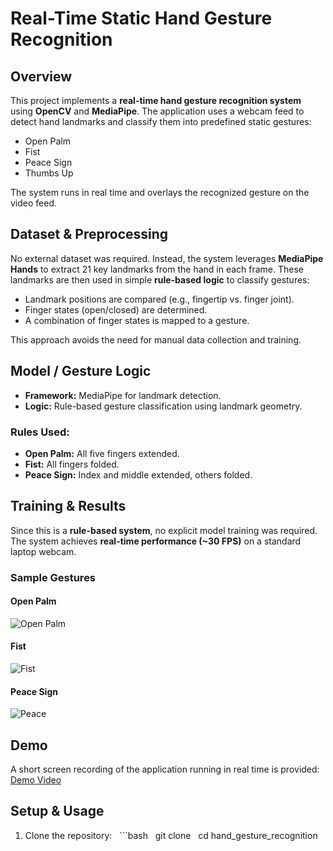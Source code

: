 # Real-Time Static Hand Gesture Recognition

## Overview
This project implements a **real-time hand gesture recognition system** using **OpenCV** and **MediaPipe**. The application uses a webcam feed to detect hand landmarks and classify them into predefined static gestures:
- Open Palm
- Fist
- Peace Sign
- Thumbs Up

The system runs in real time and overlays the recognized gesture on the video feed.

## Dataset & Preprocessing
No external dataset was required. Instead, the system leverages **MediaPipe Hands** to extract 21 key landmarks from the hand in each frame. These landmarks are then used in simple **rule-based logic** to classify gestures:
- Landmark positions are compared (e.g., fingertip vs. finger joint).
- Finger states (open/closed) are determined.
- A combination of finger states is mapped to a gesture.

This approach avoids the need for manual data collection and training.

## Model / Gesture Logic
- **Framework:** MediaPipe for landmark detection.
- **Logic:** Rule-based gesture classification using landmark geometry.

### Rules Used:
- **Open Palm:** All five fingers extended.
- **Fist:** All fingers folded.
- **Peace Sign:** Index and middle extended, others folded.

## Training & Results
Since this is a **rule-based system**, no explicit model training was required.
The system achieves **real-time performance (~30 FPS)** on a standard laptop webcam.

### Sample Gestures
#### Open Palm
![Open Palm](images/open_palm.png)

#### Fist
![Fist](images/fist.png)

#### Peace Sign
![Peace](images/peace.png)


## Demo
A short screen recording of the application running in real time is provided:
[Demo Video](demo_hand_gestures.mp4)

## Setup & Usage
1. Clone the repository:
   ```bash
   git clone <your-repo>
   cd hand_gesture_recognition
